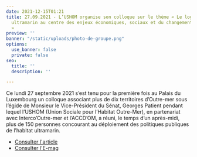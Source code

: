 ```yaml
---
date: 2021-12-15T01:21
title: 27.09.2021 - L’USHOM organise son colloque sur le thème « Le logement social
  ultramarin au centre des enjeux économiques, sociaux et du changement climatique
  »
preview: ''
banner: "/static/uploads/photo-de-groupe.png"
options:
  use_banner: false
  private: false
seo:
  title: ''
  description: ''

---
```

Ce lundi 27 septembre 2021 s’est tenu pour la première fois au Palais du Luxembourg un colloque associant plus de dix territoires d’Outre-mer sous l’égide de Monsieur le Vice-Président du Sénat, Georges Patient pendant lequel l’USHOM (Union Sociale pour l’Habitat Outre-Mer), en partenariat avec Interco’Outre-mer et l’ACCD’OM, a réuni, le temps d’un après-midi, plus de 150 personnes concourant au déploiement des politiques publiques de l’habitat ultramarin.

* [Consulter l'article](https://www.ipreunion.com/actualites-reunion/reportage/2021/09/28/logement-social-ultramarin-maurice-gironcel-les-politiques-publiques-doivent-s-adapter-a-nos-territoires,141317.html)
* [Consulter l'E-mag](/static/uploads/e-mag.pdf)
